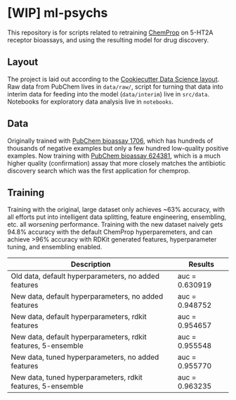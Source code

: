 # [WIP] ml-psychs

This repository is for scripts related to retraining [ChemProp](https://github.com/chemprop/chemprop) on 5-HT2A receptor bioassays, and using the resulting model for drug discovery. 

## Layout

The project is laid out according to the [Cookiecutter Data Science layout](https://drivendata.github.io/cookiecutter-data-science/).
Raw data from PubChem lives in `data/raw/`, script for turning that data into interim data for feeding into the model (`data/interim`) live in `src/data`.
Notebooks for exploratory data analysis live in `notebooks`.

## Data

Originally trained with [PubChem bioassay 1706](https://pubchem.ncbi.nlm.nih.gov/bioassay/1706), which has hundreds of thousands of negative examples but only a few hundred low-quality positive examples.
Now training with [PubChem bioassay 624381](https://pubchem.ncbi.nlm.nih.gov/bioassay/624381), which is a much higher quality (confirmation) assay that more closely matches the antibiotic discovery search which was the first application for chemprop.

## Training

Training with the original, large dataset only achieves ~63% accuracy, with all efforts put into intelligent data splitting, feature engineering, ensembling, etc. all _worsening_ performance. 
Training with the new dataset naively gets 94.8% accuracy with the default ChemProp hyperparemeters, and can achieve >96% accuracy with RDKit generated features, hyperparameter tuning, and ensembling enabled. 

| Description                                                   | Results        |
|---------------------------------------------------------------|----------------|
| Old data, default hyperparameters, no added features          | auc = 0.630919 |
| New data, default hyperparameters, no added features          | auc = 0.948752 |
| New data, default hyperparameters, rdkit features             | auc = 0.954657 |
| New data, default hyperparameters, rdkit features, 5-ensemble | auc = 0.955548 |
| New data, tuned hyperparameters, no added features            | auc = 0.955770 |
| New data, tuned hyperparameters, rdkit features, 5-ensemble   | auc = 0.963235 |

